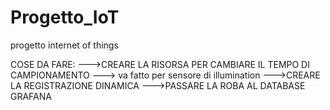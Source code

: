 # Progetto_IoT
progetto internet of things


COSE DA FARE:
--->CREARE LA RISORSA PER CAMBIARE IL TEMPO DI CAMPIONAMENTO
    ---> va fatto per sensore di illumination
--->CREARE LA REGISTRAZIONE DINAMICA
--->PASSARE LA ROBA AL DATABASE GRAFANA
